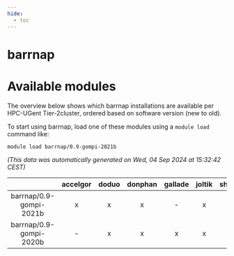 ```yaml
---
hide:
  - toc
---
```


barrnap
=======

# Available modules


The overview below shows which barrnap installations are available per HPC-UGent Tier-2cluster, ordered based on software version (new to old).

To start using barrnap, load one of these modules using a `module load` command like:

```shell
module load barrnap/0.9-gompi-2021b
```

*(This data was automatically generated on Wed, 04 Sep 2024 at 15:32:42 CEST)*  

| |accelgor|doduo|donphan|gallade|joltik|shinx|skitty|
| :---: | :---: | :---: | :---: | :---: | :---: | :---: | :---: |
|barrnap/0.9-gompi-2021b|x|x|x|-|x|-|x|
|barrnap/0.9-gompi-2020b|-|x|x|x|x|-|x|

